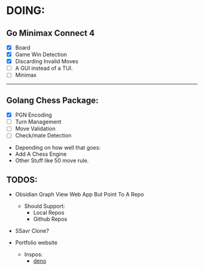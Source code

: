 # DOING:

## Go Minimax Connect 4

- [x] Board 
- [x] Game Win Detection
- [x] Discarding Invalid Moves
- [ ] A GUI instead of a TUI.
- [ ] Minimax

---

## Golang Chess Package:
- [x] PGN Encoding
- [ ] Turn Management
- [ ] Move Validation
- [ ] Check/mate Detection

- Depending on how well that goes:
- Add A Chess Engine 
- Other Stuff like 50 move rule. 



## TODOS:
- Obsidian Graph View Web App But Point To A Repo
    - Should Support:
        - Local Repos
        - Github Repos

- SSavr Clone?


- Portfolio website
    - Inspos:
        - [deno](https://deno.com/)


